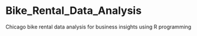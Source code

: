 # Bike_Rental_Data_Analysis
Chicago bike rental data analysis for business insights using R programming
